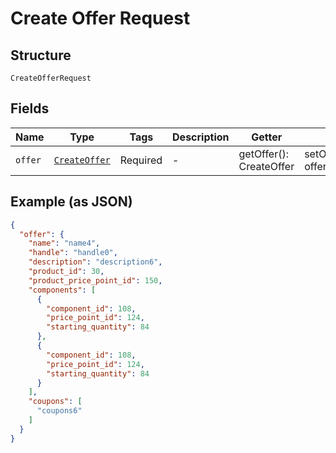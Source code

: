 
# Create Offer Request

## Structure

`CreateOfferRequest`

## Fields

| Name | Type | Tags | Description | Getter | Setter |
|  --- | --- | --- | --- | --- | --- |
| `offer` | [`CreateOffer`](../../doc/models/create-offer.md) | Required | - | getOffer(): CreateOffer | setOffer(CreateOffer offer): void |

## Example (as JSON)

```json
{
  "offer": {
    "name": "name4",
    "handle": "handle0",
    "description": "description6",
    "product_id": 30,
    "product_price_point_id": 150,
    "components": [
      {
        "component_id": 108,
        "price_point_id": 124,
        "starting_quantity": 84
      },
      {
        "component_id": 108,
        "price_point_id": 124,
        "starting_quantity": 84
      }
    ],
    "coupons": [
      "coupons6"
    ]
  }
}
```

